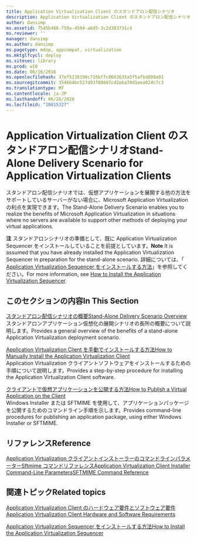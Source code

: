 ```yaml
---
title: Application Virtualization Client のスタンドアロン配信シナリオ
description: Application Virtualization Client のスタンドアロン配信シナリオ
author: dansimp
ms.assetid: 7545b468-f58a-4504-a6d5-3c2d303731c4
ms.reviewer: ''
manager: dansimp
ms.author: dansimp
ms.pagetype: mdop, appcompat, virtualization
ms.mktglfcycl: deploy
ms.sitesec: library
ms.prod: w10
ms.date: 06/16/2016
ms.openlocfilehash: 37ef5238190c716bffc0663635a5f5afbd808a91
ms.sourcegitcommit: 354664bc527d93f80687cd2eba70d1eea024c7c3
ms.translationtype: MT
ms.contentlocale: ja-JP
ms.lasthandoff: 06/26/2020
ms.locfileid: "10815327"
---
```

# <span data-ttu-id="d7b3d-103">Application Virtualization Client のスタンドアロン配信シナリオ</span><span class="sxs-lookup"><span data-stu-id="d7b3d-103">Stand-Alone Delivery Scenario for Application Virtualization Clients</span></span>


<span data-ttu-id="d7b3d-104">スタンドアロン配信シナリオでは、仮想アプリケーションを展開する他の方法をサポートしているサーバーがない場合に、Microsoft Application Virtualization の利点を実現できます。</span><span class="sxs-lookup"><span data-stu-id="d7b3d-104">The Stand-Alone Delivery Scenario enables you to realize the benefits of Microsoft Application Virtualization in situations where no servers are available to support other methods of deploying your virtual applications.</span></span>

<span data-ttu-id="d7b3d-105">**注** スタンドアロンシナリオの準備として、既に Application Virtualization Sequencer をインストールしていることを前提としています。</span><span class="sxs-lookup"><span data-stu-id="d7b3d-105">**Note** It is assumed that you have already installed the Application Virtualization Sequencer in preparation for the stand-alone scenario.</span></span> <span data-ttu-id="d7b3d-106">詳細については、「 [Application Virtualization Sequencer をインストールする方法](how-to-install-the-application-virtualization-sequencer.md)」を参照してください。</span><span class="sxs-lookup"><span data-stu-id="d7b3d-106">For more information, see [How to Install the Application Virtualization Sequencer](how-to-install-the-application-virtualization-sequencer.md).</span></span>

 

## <span data-ttu-id="d7b3d-107">このセクションの内容</span><span class="sxs-lookup"><span data-stu-id="d7b3d-107">In This Section</span></span>


<a href="" id="stand-alone-delivery-scenario-overview"></a>[<span data-ttu-id="d7b3d-108">スタンドアロン配信シナリオの概要</span><span class="sxs-lookup"><span data-stu-id="d7b3d-108">Stand-Alone Delivery Scenario Overview</span></span>](stand-alone-delivery-scenario-overview.md)  
<span data-ttu-id="d7b3d-109">スタンドアロンアプリケーション仮想化の展開シナリオの長所の概要について説明します。</span><span class="sxs-lookup"><span data-stu-id="d7b3d-109">Provides a general overview of the benefits of a stand-alone Application Virtualization deployment scenario.</span></span>

<a href="" id="how-to-manually-install-the-application-virtualization-client"></a>[<span data-ttu-id="d7b3d-110">Application Virtualization Client を手動でインストールする方法</span><span class="sxs-lookup"><span data-stu-id="d7b3d-110">How to Manually Install the Application Virtualization Client</span></span>](how-to-manually-install-the-application-virtualization-client.md)  
<span data-ttu-id="d7b3d-111">Application Virtualization クライアントソフトウェアをインストールするための手順について説明します。</span><span class="sxs-lookup"><span data-stu-id="d7b3d-111">Provides a step-by-step procedure for installing the Application Virtualization Client software.</span></span>

<a href="" id="how-to-publish-a-virtual-application-on-the-client"></a>[<span data-ttu-id="d7b3d-112">クライアントで仮想アプリケーションを公開する方法</span><span class="sxs-lookup"><span data-stu-id="d7b3d-112">How to Publish a Virtual Application on the Client</span></span>](how-to-publish-a-virtual-application-on-the-client.md)  
<span data-ttu-id="d7b3d-113">Windows Installer または SFTMIME を使用して、アプリケーションパッケージを公開するためのコマンドライン手順を示します。</span><span class="sxs-lookup"><span data-stu-id="d7b3d-113">Provides command-line procedures for publishing an application package, using either Windows Installer or SFTMIME.</span></span>

## <span data-ttu-id="d7b3d-114">リファレンス</span><span class="sxs-lookup"><span data-stu-id="d7b3d-114">Reference</span></span>


<span data-ttu-id="d7b3d-115">[Application Virtualization クライアントインストーラーのコマンドラインパラメーター](application-virtualization-client-installer-command-line-parameters.md)[Sftmime コマンドリファレンス](sftmime--command-reference.md)</span><span class="sxs-lookup"><span data-stu-id="d7b3d-115">[Application Virtualization Client Installer Command-Line Parameters](application-virtualization-client-installer-command-line-parameters.md)[SFTMIME Command Reference](sftmime--command-reference.md)</span></span>

## <span data-ttu-id="d7b3d-116">関連トピック</span><span class="sxs-lookup"><span data-stu-id="d7b3d-116">Related topics</span></span>


[<span data-ttu-id="d7b3d-117">Application Virtualization Client のハードウェア要件とソフトウェア要件</span><span class="sxs-lookup"><span data-stu-id="d7b3d-117">Application Virtualization Client Hardware and Software Requirements</span></span>](application-virtualization-client-hardware-and-software-requirements.md)

[<span data-ttu-id="d7b3d-118">Application Virtualization Sequencer をインストールする方法</span><span class="sxs-lookup"><span data-stu-id="d7b3d-118">How to Install the Application Virtualization Sequencer</span></span>](how-to-install-the-application-virtualization-sequencer.md)

 

 





